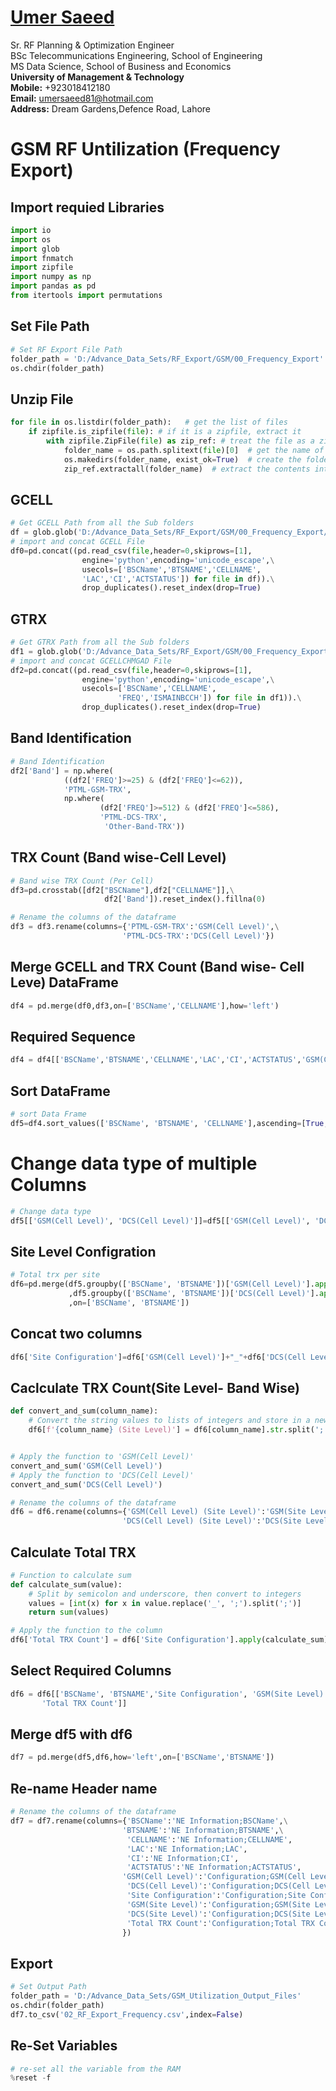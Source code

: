 #  [Umer Saeed](https://www.linkedin.com/in/engumersaeed/)
Sr. RF Planning & Optimization Engineer<br>
BSc Telecommunications Engineering, School of Engineering<br>
MS Data Science, School of Business and Economics<br>
**University of Management & Technology**<br>
**Mobile:**     +923018412180<br>
**Email:**  umersaeed81@hotmail.com<br>
**Address:** Dream Gardens,Defence Road, Lahore<br>

# GSM RF Untilization (Frequency Export)

## Import requied Libraries


```python
import io
import os
import glob
import fnmatch
import zipfile
import numpy as np
import pandas as pd
from itertools import permutations
```

## Set File Path


```python
# Set RF Export File Path
folder_path = 'D:/Advance_Data_Sets/RF_Export/GSM/00_Frequency_Export'
os.chdir(folder_path)
```

## Unzip File


```python
for file in os.listdir(folder_path):   # get the list of files
    if zipfile.is_zipfile(file): # if it is a zipfile, extract it
        with zipfile.ZipFile(file) as zip_ref: # treat the file as a zip
            folder_name = os.path.splitext(file)[0]  # get the name of the folder (remove '.zip' extension)
            os.makedirs(folder_name, exist_ok=True)  # create the folder if it doesn't exist
            zip_ref.extractall(folder_name)  # extract the contents into the folder
```

## GCELL


```python
# Get GCELL Path from all the Sub folders
df = glob.glob('D:/Advance_Data_Sets/RF_Export/GSM/00_Frequency_Export/**/GCELL.txt', recursive=True) 
# import and concat GCELL File
df0=pd.concat((pd.read_csv(file,header=0,skiprows=[1],
                engine='python',encoding='unicode_escape',\
                usecols=['BSCName','BTSNAME','CELLNAME',
                'LAC','CI','ACTSTATUS']) for file in df)).\
                drop_duplicates().reset_index(drop=True)
```

## GTRX


```python
# Get GTRX Path from all the Sub folders
df1 = glob.glob('D:/Advance_Data_Sets/RF_Export/GSM/00_Frequency_Export/**/GTRX.txt', recursive=True) 
# import and concat GCELLCHMGAD File
df2=pd.concat((pd.read_csv(file,header=0,skiprows=[1],
                engine='python',encoding='unicode_escape',\
                usecols=['BSCName','CELLNAME',
                        'FREQ','ISMAINBCCH']) for file in df1)).\
                drop_duplicates().reset_index(drop=True)
```

## Band Identification


```python
# Band Identification
df2['Band'] = np.where(
            ((df2['FREQ']>=25) & (df2['FREQ']<=62)),
            'PTML-GSM-TRX', 
            np.where(
                    (df2['FREQ']>=512) & (df2['FREQ']<=586), 
                    'PTML-DCS-TRX', 
                     'Other-Band-TRX'))
```

## TRX Count (Band wise-Cell Level)


```python
# Band wise TRX Count (Per Cell)
df3=pd.crosstab([df2["BSCName"],df2["CELLNAME"]],\
                     df2['Band']).reset_index().fillna(0)
```


```python
# Rename the columns of the dataframe
df3 = df3.rename(columns={'PTML-GSM-TRX':'GSM(Cell Level)',\
                         'PTML-DCS-TRX':'DCS(Cell Level)'})
```

## Merge GCELL and TRX Count (Band wise- Cell Leve) DataFrame


```python
df4 = pd.merge(df0,df3,on=['BSCName','CELLNAME'],how='left')
```

## Required Sequence


```python
df4 = df4[['BSCName','BTSNAME','CELLNAME','LAC','CI','ACTSTATUS','GSM(Cell Level)','DCS(Cell Level)']]
```

## Sort DataFrame


```python
# sort Data Frame
df5=df4.sort_values(['BSCName', 'BTSNAME', 'CELLNAME'],ascending=[True,True,True]).reset_index(drop=True)
```

# Change data type of multiple Columns


```python
# Change data type
df5[['GSM(Cell Level)', 'DCS(Cell Level)']]=df5[['GSM(Cell Level)', 'DCS(Cell Level)']].apply(lambda x: x.astype(str))
```

## Site Level Configration


```python
# Total trx per site
df6=pd.merge(df5.groupby(['BSCName', 'BTSNAME'])['GSM(Cell Level)'].apply(';'.join).reset_index()\
             ,df5.groupby(['BSCName', 'BTSNAME'])['DCS(Cell Level)'].apply(';'.join).reset_index()\
             ,on=['BSCName', 'BTSNAME'])
```

## Concat two columns


```python
df6['Site Configuration']=df6['GSM(Cell Level)']+"_"+df6['DCS(Cell Level)']
```

## Caclculate TRX Count(Site Level- Band Wise)


```python
def convert_and_sum(column_name):
    # Convert the string values to lists of integers and store in a new column
    df6[f'{column_name} (Site Level)'] = df6[column_name].str.split(';').apply(lambda x: sum([int(i) for i in x]))


# Apply the function to 'GSM(Cell Level)'
convert_and_sum('GSM(Cell Level)')
# Apply the function to 'DCS(Cell Level)'
convert_and_sum('DCS(Cell Level)')

# Rename the columns of the dataframe
df6 = df6.rename(columns={'GSM(Cell Level) (Site Level)':'GSM(Site Level)',\
                         'DCS(Cell Level) (Site Level)':'DCS(Site Level)'})
```

## Calculate Total TRX


```python
# Function to calculate sum
def calculate_sum(value):
    # Split by semicolon and underscore, then convert to integers
    values = [int(x) for x in value.replace('_', ';').split(';')]
    return sum(values)

# Apply the function to the column
df6['Total TRX Count'] = df6['Site Configuration'].apply(calculate_sum)
```

## Select Required Columns


```python
df6 = df6[['BSCName', 'BTSNAME','Site Configuration', 'GSM(Site Level)', 'DCS(Site Level)',
       'Total TRX Count']]
```

## Merge df5 with df6


```python
df7 = pd.merge(df5,df6,how='left',on=['BSCName','BTSNAME'])
```

## Re-name Header name


```python
# Rename the columns of the dataframe
df7 = df7.rename(columns={'BSCName':'NE Information;BSCName',\
                         'BTSNAME':'NE Information;BTSNAME',\
                          'CELLNAME':'NE Information;CELLNAME',
                          'LAC':'NE Information;LAC',
                          'CI':'NE Information;CI',
                          'ACTSTATUS':'NE Information;ACTSTATUS',
                         'GSM(Cell Level)':'Configuration;GSM(Cell Level)',
                          'DCS(Cell Level)':'Configuration;DCS(Cell Level)',
                          'Site Configuration':'Configuration;Site Configuration',
                          'GSM(Site Level)':'Configuration;GSM(Site Level)',
                          'DCS(Site Level)':'Configuration;DCS(Site Level)',
                          'Total TRX Count':'Configuration;Total TRX Count'
                         })
```

## Export


```python
# Set Output Path
folder_path = 'D:/Advance_Data_Sets/GSM_Utilization_Output_Files'
os.chdir(folder_path)
df7.to_csv('02_RF_Export_Frequency.csv',index=False)
```

## Re-Set Variables


```python
# re-set all the variable from the RAM
%reset -f
```
